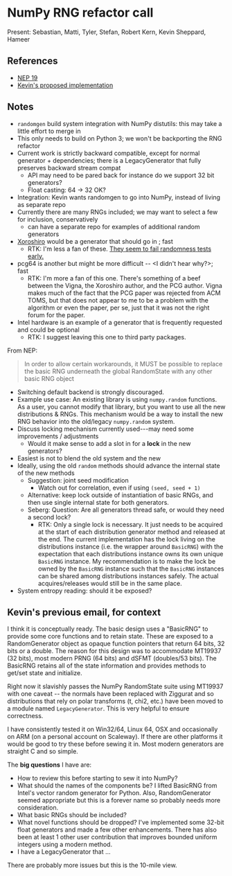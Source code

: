 # NumPy RNG refactor call

Present: Sebastian, Matti, Tyler, Stefan, Robert Kern, Kevin Sheppard, Hameer

## References

- [NEP 19](https://www.numpy.org/neps/nep-0019-rng-policy.html)
- [Kevin's proposed implementation](https://github.com/bashtage/randomgen)

## Notes

- `randomgen` build system integration with NumPy distutils: this may take a little effort to merge in
- This only needs to build on Python 3; we won't be backporting the RNG refactor
- Current work is strictly backward compatible, except for normal generator + dependencies; there is a LegacyGenerator that fully preserves backward stream compat
    - API may need to be pared back for instance do we support 32 bit generators?
    - Float casting: 64 -> 32 OK?
- Integration: Kevin wants randomgen to go into NumPy, instead of living as separate repo
- Currently there are many RNGs included; we may want to select a few for inclusion, conservatively
  - can have a separate repo for examples of additional random generators 
- [Xoroshiro](http://xoshiro.di.unimi.it/) would be a generator that should go in ; fast
    - RTK: I'm less a fan of these. [They seem to fail randomness tests early.](https://www.johndcook.com/blog/2017/08/14/testing-rngs-with-practrand/)
- pcg64 is another but might be more difficult -- <I didn't hear why?>; fast
    - RTK: I'm more a fan of this one. There's something of a beef between the Vigna, the Xoroshiro author, and the PCG author. Vigna makes much of the fact that the PCG paper was rejected from ACM TOMS, but that does not appear to me to be a problem with the algorithm or even the paper, per se, just that it was not the right forum for the paper.
- Intel hardware is an example of a generator that is frequently requested and could be optional
    - RTK: I suggest leaving this one to third party packages.

From NEP:
 
> In order to allow certain workarounds, it MUST be possible to replace the basic RNG underneath the global RandomState with any other basic RNG object

- Switching default backend is strongly discouraged.
- Example use case: An existing library is using `numpy.random` functions.  As a user, you cannot modify that library, but you want to use all the new distributions & RNGs.  This mechanism would be a way to install the new RNG behavior into the old/legacy `numpy.random` system.
- Discuss locking mechanism currently used---may need some improvements / adjustments
  - Would it make sense to add a slot in for a **lock** in the new generators?
- Easiest is not to blend the old system and the new
- Ideally, using the old `random` methods should advance the internal state of the new methods
    - Suggestion: joint seed modification
        - Watch out for correlation, even if using `(seed, seed + 1)`
    - Alternative: keep lock outside of instantiation of basic RNGs, and then use single internal state for both generators.
    - Seberg: Question: Are all generators thread safe, or would they need a second lock?
        - RTK: Only a single lock is necessary. It just needs to be acquired at the start of each distribution generator method and released at the end. The current implementation has the lock living on the distributions instance (i.e. the wrapper around `BasicRNG`) with the expectation that each distributions instance owns its own unique `BasicRNG` instance. My recommendation is to make the lock be owned by the `BasicRNG` instance such that the `BasicRNG` instances can be shared among distributions instances safely. The actual acquires/releases would still be in the same place.
- System entropy reading: should it be exposed?

## Kevin's previous email, for context

I think it is conceptually ready.  The basic design uses a "BasicRNG" to
provide some core functions and to retain state.  These are exposed to a
RandomGenerator object as opaque function pointers that return 64 bits, 32
bits or a double.  The reason for this design was to accommodate MT19937
(32 bits), most modern PRNG (64 bits) and dSFMT (doubles/53 bits).  The
BasicRNG retains all of the state information and provides methods to
get/set state and initialize.

Right now it slavishly passes the NumPy RandomState suite using MT19937
with one caveat -- the normals have been replaced with Ziggurat and so
distributions that rely on polar transforms (t, chi2, etc.) have been moved
to a module named `LegacyGenerator`.  This is very helpful to ensure
correctness.

I have consistently tested it on Win32/64, Linux 64, OSX and occasionally
on ARM (on a personal account on Scaleway).  If there are other platforms
it would be good to try these before sewing it in.  Most modern generators
are straight C and so simple.

The **big questions** I have are:

* How to review this before starting to sew it into NumPy?
* What should the names of the components be?  I lifted BasicRNG from
Intel's vector random generator for Python.  Also, RandomGenerator seemed
appropriate but this is a forever name so probably needs more consideration.
* What basic RNGs should be included?
* What novel functions should be dropped?  I've implemented some 32-bit
float generators and made a few other enhancements.  There has also been at
least 1 other user contribution that improves bounded uniform integers
using a modern method.
* I have a LegacyGenerator that ...

There are probably more issues but this is the 10-mile view.
